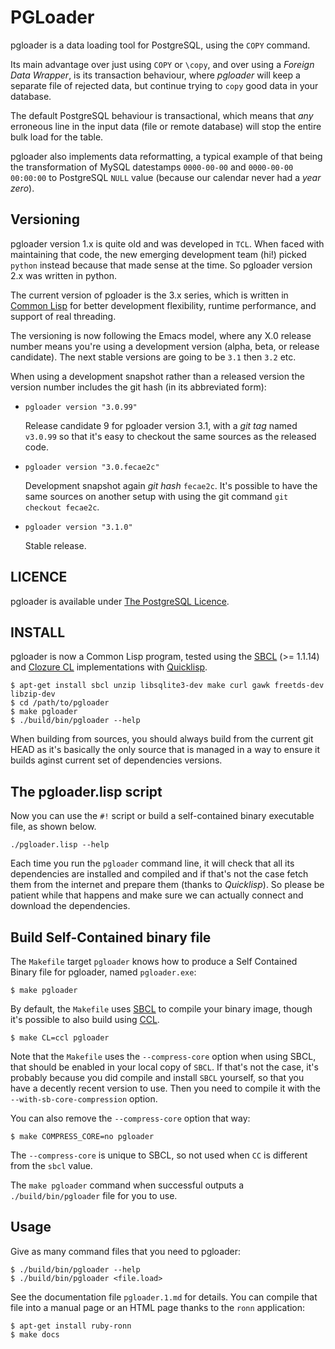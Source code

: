 # PGLoader

pgloader is a data loading tool for PostgreSQL, using the `COPY` command.

Its main advantage over just using `COPY` or `\copy`, and over using a
*Foreign Data Wrapper*, is its transaction behaviour, where *pgloader*
will keep a separate file of rejected data, but continue trying to
`copy` good data in your database.

The default PostgreSQL behaviour is transactional, which means that
*any* erroneous line in the input data (file or remote database) will
stop the entire bulk load for the table.

pgloader also implements data reformatting, a typical example of that
being the transformation of MySQL datestamps `0000-00-00` and
`0000-00-00 00:00:00` to PostgreSQL `NULL` value (because our calendar
never had a *year zero*).

## Versioning

pgloader version 1.x is quite old and was developed in `TCL`.
When faced with maintaining that code, the new emerging development
team (hi!) picked `python` instead because that made sense at the
time. So pgloader version 2.x was written in python.

The current version of pgloader is the 3.x series, which is written in
[Common Lisp](http://cliki.net/) for better development flexibility,
runtime performance, and support of real threading.

The versioning is now following the Emacs model, where any X.0 release
number means you're using a development version (alpha, beta, or release
candidate). The next stable versions are going to be `3.1` then `3.2` etc.

When using a development snapshot rather than a released version the version
number includes the git hash (in its abbreviated form):

  - `pgloader version "3.0.99"`
  
     Release candidate 9 for pgloader version 3.1, with a *git tag* named
     `v3.0.99` so that it's easy to checkout the same sources as the
     released code.
     
  - `pgloader version "3.0.fecae2c"`
  
     Development snapshot again *git hash* `fecae2c`. It's possible to have
     the same sources on another setup with using the git command `git
     checkout fecae2c`.

  - `pgloader version "3.1.0"`
  
     Stable release.

## LICENCE

pgloader is available under [The PostgreSQL Licence](http://www.postgresql.org/about/licence/).

## INSTALL

pgloader is now a Common Lisp program, tested using the
[SBCL](http://sbcl.org/) (>= 1.1.14) and
[Clozure CL](http://ccl.clozure.com/) implementations with
[Quicklisp](http://www.quicklisp.org/beta/).

    $ apt-get install sbcl unzip libsqlite3-dev make curl gawk freetds-dev libzip-dev
    $ cd /path/to/pgloader
	$ make pgloader
	$ ./build/bin/pgloader --help

When building from sources, you should always build from the current git
HEAD as it's basically the only source that is managed in a way to ensure it
builds aginst current set of dependencies versions.

<!--

  Known broken for awhile
## Testing a new feature

Being a Common Lisp program, pgloader is able to *upgrade itself* at run
time, and provides the command-line option `--self-upgrade` that just does
that.

If you want to test the current repository version (or any checkout really),
it's possible to clone the sources then load them with an older pgloader
release:

    $ /usr/bin/pgloader --version
    pgloader version "3.0.99"
    compiled with SBCL 1.1.17
    
    $ git clone https://github.com/dimitri/pgloader.git /tmp/pgloader
    $ /usr/bin/pgloader --self-upgrade /tmp/pgloader --version
    Self-upgrading from sources at "/tmp/pgloader/"
    pgloader version "3.0.fecae2c"
    compiled with SBCL 1.1.17

Here, the code from the *git clone* will be used at run-time. Self-upgrade
is done first, then the main program entry point is called again with the
new coded loaded in.

Please note that the *binary* file (`/usr/bin/pgloader` or
`./build/bin/pgloader`) is not modified in-place, so that if you want to run
the same upgraded code again you will have to use the `--self-upgrade`
command again. It might warrant for an option rename before `3.1.0` stable
release.

 -->

## The pgloader.lisp script

Now you can use the `#!` script or build a self-contained binary executable
file, as shown below.

    ./pgloader.lisp --help

Each time you run the `pgloader` command line, it will check that all its
dependencies are installed and compiled and if that's not the case fetch
them from the internet and prepare them (thanks to *Quicklisp*). So please
be patient while that happens and make sure we can actually connect and
download the dependencies.

## Build Self-Contained binary file

The `Makefile` target `pgloader` knows how to produce a Self Contained
Binary file for pgloader, named `pgloader.exe`:

    $ make pgloader

By default, the `Makefile` uses [SBCL](http://sbcl.org/) to compile your
binary image, though it's possible to also build using
[CCL](http://ccl.clozure.com/).

    $ make CL=ccl pgloader

Note that the `Makefile` uses the `--compress-core` option when using SBCL,
that should be enabled in your local copy of `SBCL`. If that's not the case,
it's probably because you did compile and install `SBCL` yourself, so that
you have a decently recent version to use. Then you need to compile it with
the `--with-sb-core-compression` option.

You can also remove the `--compress-core` option that way:

    $ make COMPRESS_CORE=no pgloader

The `--compress-core` is unique to SBCL, so not used when `CC` is different
from the `sbcl` value.

The `make pgloader` command when successful outputs a `./build/bin/pgloader`
file for you to use.

## Usage

Give as many command files that you need to pgloader:

    $ ./build/bin/pgloader --help
    $ ./build/bin/pgloader <file.load>
	
See the documentation file `pgloader.1.md` for details. You can compile that
file into a manual page or an HTML page thanks to the `ronn` application:

    $ apt-get install ruby-ronn
	$ make docs
